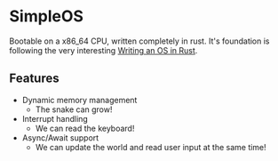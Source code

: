# SimpleOS

Bootable on a x86_64 CPU, written completely in rust. It's foundation is following the very interesting [Writing an OS in Rust](https://os.phil-opp.com/).

## Features

* Dynamic memory management
    * The snake can grow!
* Interrupt handling
    * We can read the keyboard!
* Async/Await support
    * We can update the world and read user input at the same time!
